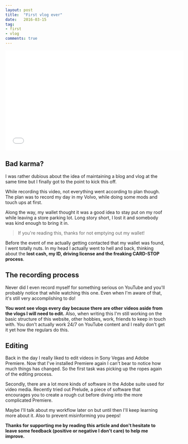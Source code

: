 ```yaml
---
layout: post
title:  "First vlog ever"
date:   2016-03-15
tag:
- first
- vlog
comments: true
---
```

<iframe width="560" height="315" src="//www.youtube.com/embed/jXp4QsfvqoE" frameborder="0"> </iframe>

## Bad karma?

I was rather dubious about the idea of maintaining a blog and vlog at the same time but I finally got to the point to kick this off.

While recording this video, not everything went according to plan though. The plan was to record my day in my Volvo, while doing some mods and touch ups at first.

Along the way, my wallet thought it was a good idea to stay put on my roof while leaving a store parking lot. Long story short, I lost it and somebody was kind enough to bring it in.

> If you're reading this, thanks for not emptying out my wallet!

Before the event of me actually getting contacted that my wallet was found, I went totally nuts. In my head I actually went to hell and back, thinking about the **lost cash, my ID, driving license and the freaking CARD-STOP process**.

## The recording process

Never did I even record myself for something serious on YouTube and you'll probably notice that while watching this one. Even when I'm aware of that, it's still very accomplishing to do!

**You wont see vlogs every day because there are other videos aside from the vlogs I will need to edit.** Also, when writing this I'm still working on the basic structure of this website, other hobbies, work, friends to keep in touch with. You don't actually work 24/7 on YouTube content and I really don't get it yet how the regulars do this.

## Editing

Back in the day I really liked to edit videos in Sony Vegas and Adobe Premiere. Now that I've installed Premiere again I can't bear to notice how much things has changed. So the first task was picking up the ropes again of the editing process.

Secondly, there are a lot more kinds of software in the Adobe suite used for video media. Recently tried out Prelude, a piece of software that encourages you to create a rough cut before diving into the more complicated Premiere.

Maybe I'll talk about my workflow later on but until then I'll keep learning more about it. Also to prevent misinforming you peeps!

**Thanks for supporting me by reading this article and don't hesitate to leave some feedback (positive or negative I don't care) to help me improve.**
